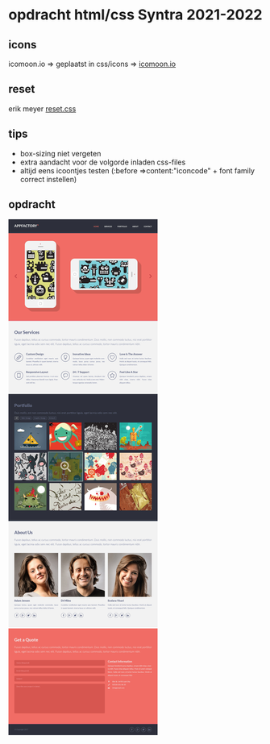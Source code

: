 # opdracht html/css Syntra 2021-2022

## icons

icomoon.io => geplaatst in css/icons => [icomoon.io](https://icomoon.io)

## reset

erik meyer [reset.css](https://meyerweb.com/eric/tools/css/reset/)

## tips

- box-sizing niet vergeten
- extra aandacht voor de volgorde inladen css-files
- altijd eens icoontjes testen (:before =>content:"iconcode" + font family correct instellen)

## opdracht

![](/+assets/design-appfactory.jpg)
